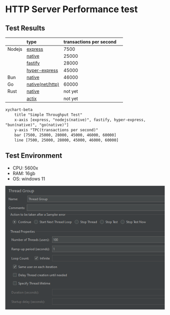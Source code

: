 # HTTP Server Performance test



## Test Results

|        | type                                       | transactions per second |      |
| ------ | :----------------------------------------- | ----------------------- | ---- |
| Nodejs | [express](./nodejs/express.js)             | 7500                    |      |
|        | [native](./nodejs/native.js)               | 25000                   |      |
|        | [fastify](./nodejs/fastify.js)             | 28000                   |      |
|        | [hyper-express](./nodejs/hyper-express.js) | 45000                   |      |
| Bun    | [native](./bun/native.ts)                  | 46000                   |      |
| Go     | [native(net/http)](./golang/nethttp.go)    | 60000                   |      |
| Rust   | [native](./rust/native)                    | not yet                 |      |
|        | [actix](./rust/actix)                      | not yet                 |      |

```mermaid
xychart-beta
    title "Simple Throughput Test"
    x-axis [express, "nodejs(native)", fastify, hyper-express, "bun(native)", "go(native)"]
    y-axis "TPC(transactions per second)"
    bar [7500, 25000, 28000, 45000, 46000, 60000]
    line [7500, 25000, 28000, 45000, 46000, 60000]
```

## Test Environment 

- CPU: 5600x
- RAM: 16gb
- OS: windows 11



![image-20240815225643011](assets/image-20240815225643011.png)



